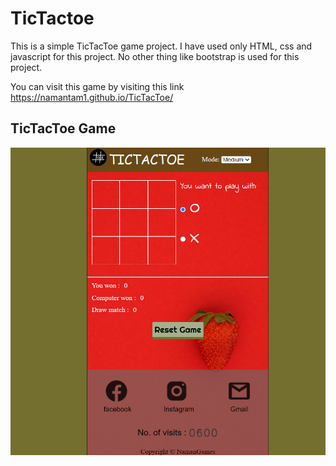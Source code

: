 # TicTactoe

This is a simple TicTacToe game project. I have used only HTML, css and javascript for this project. No other thing like bootstrap is used for this project.


You can visit this game by visiting this link https://namantam1.github.io/TicTacToe/

## TicTacToe Game
![ticTacToe Game github](https://raw.githubusercontent.com/namantam1/TicTacToe/master/images/Screenshot%20(113).png)

